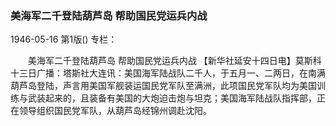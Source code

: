 ### 美海军二千登陆葫芦岛  帮助国民党运兵内战

1946-05-16
第1版()
专栏：

　　美海军二千登陆葫芦岛
    帮助国民党运兵内战
    【新华社延安十四日电】莫斯科十三日广播：塔斯社大连讯：美国海军陆战队二千人，于五月一、二两日，在南满葫芦岛登陆，声言用美国军舰装运国民党军队至满洲，此项国民党军队均为美国训练与武装起来的，且装备有美国的大炮迫击炮与坦克；美国海军陆战队指挥部，正在领导组织国民党军队，从葫芦岛经锦州调赴沈阳。
